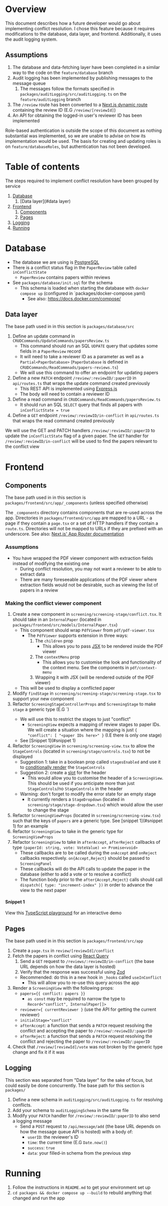 # Overview

This document describes how a future developer would go about implementing conflict resolution. I chose this feature because it requires modifications to the database, data layer, and frontend. Additionally, it uses the audit logging system.

## Assumptions

1. The database and data-fetching layer have been completed in a similar way to the code on the `feature/database` branch
2. Audit logging has been implemented by publishing messages to the message queue
	1. The messages follow the formats specified in `packages/auditLogging/src/auditLogging.ts` on the `feature/auditLogging` branch
3. The `/review` route has been converted to a [Next.js dynamic route](https://nextjs.org/docs/app/building-your-application/routing/dynamic-routes) containing the review ID (E.G `/review/[reviewId]`)
4. An API for obtaining the logged-in user's reviewer ID has been implemented

Role-based authentication is outside the scope of this document as nothing substantial was implemented, so we are unable to advise on how its implementation would be used. The basis for creating and updating roles is on `feature/databaseRoles`, but authentication has not been developed.

# Table of contents

The steps required to implement conflict resolution have been grouped by service

1. [Database](#database)
	1. [Data layer](#data layer)
2. [Frontend](#frontend)
	1. [Components](#components)
	2. [Pages](#pages)
3. [Logging](#logging)
4. [Running](#running)

# Database

- The database we are using is [PostgreSQL](https://www.postgresql.org/)
- There is a conflict status flag in the `PaperReview` table called `inConflictState`
	- `PaperReview` contains papers within reviews
- See `packages/database/init.sql` for the schema
	- This schema is loaded when starting the database with `docker compose up` (configured in `packages/docker-compose.yaml)
		- See also: https://docs.docker.com/compose/ 

## Data layer

<aside>The base path used in in this section is <code>packages/database/src</code></aside>

1. Define an update command in `CRUDCommands/UpdateCommands/papersReview.ts`
	- This command should run an SQL `UDPATE` query that updates some fields in a `PaperReview` record
	- It will need to take a reviewer ID as a parameter as well as a `Partial<PaperDatabase>` (`PaperDatabase` is defined in `CRUDCommands/ReadCommnads/papers-reviews.ts`)
	- We will use this command to offer an endpoint for updating papers
3. Define a new `PATCH` endpoint `/review/:reviewID/:paperID` in `api/routes.ts` that wraps the update command created previously
	- This REST API is implemented using [Express.js](https://expressjs.com/)
	- The body will need to contain a reviewer ID
4. Define a read command in `CRUDCommands/ReadCommands/papersReview.ts`
	- It should run an SQL `SELECT` query that finds all papers with `inConflictState = true`
5. Define a `GET` endpoint `/review/:reviewID/in-conflict` in `api/routes.ts` that wraps the read command created previously

We will use the GET and PATCH handlers `/review/:reviewID/:paperID` to update the `inConflictState` flag of a given paper. The `GET` handler for `/review/:reviewID/in-conflict` will be used to find the papers relevant to the conflict view

# Frontend

## Components

<aside>The base path used in in this section is <code>packages/frontend/src/app/_components</code> (unless specified otherwise)</aside>

The `_components` directory contains components that are re-used across the app. Directories in `packages/frontend/src/app` are mapped to a URL -  a page if they contain a `page.tsx` or a set of HTTP handlers if they contain a `route.ts`. Directories will not be mapped to URLs if they are prefixed with an underscore. See also: [Next.js' App Router documentation](https://nextjs.org/docs/app/building-your-application/routing)

### Assumptions

- You have wrapped the PDF viewer component with extraction fields instead of modifying the existing one
	- During conflict resolution, you may not want a reviewer to be able to extract data
	- There are many foreseeable applications of the PDF viewer where extraction fields would not be desirable, such as viewing the list of papers in a review

### Making the conflict viewer component

1. Create a new component in `screening/screening-stage/conflict.tsx`. It should take in an `InternalPaper` (located in `packages/frontend/src/models/InternalPaper.tsx`)
	- This component should wrap `PdfViewer` from `pdf/pdf-viewer.tsx`
		- The `PdfViewer` supports extension in three ways:
			1. The `children` prop
				- This allows you to pass [JSX](https://react.dev/learn/writing-markup-with-jsx) to be rendered inside the PDF viewer
			1. The `contextMenu` prop
				- This allows you to customise the look and functionality of the context menu. See the components in `pdf/context-menu`
			2. Wrapping it with JSX (will be rendered outside of the PDF viewer)
	- This will be used to display a conflicted paper
2. Modify `findStage` in `screening/screening-stage/screening-stage.tsx` to support your new component
3. Refactor `ScreeningStageControllerProps` and `ScreeningStage` to make `stage` a generic type (E.G `<Stages extends string>)
	- We will use this to restrict the stages to just "conflict"
		- `ScreeningView` expects a mapping of review stages to paper IDs. We will create a situation where the mapping is just `{ "conflict": [ "<paper IDs here>" }` (I.E there is only one stage)
	- See [Snippet 1](#snippet 1)
4. Refactor `ScreeningView` in `screening/screening-view.tsx` to allow the `StageControls` (located in `screening/stage/controls.tsx`) to not be displayed
	- Suggestion 1: take in a boolean prop called `stagesEnabled` and use it to [conditionally render](https://react.dev/learn/conditional-rendering) the `StageControls`
	- Suggestion 2: create a [slot](https://www.dhiwise.com/post/mastering-react-slot-patterns-for-flexible-ui-components) for the header
		- This would allow you to customise the header of a `ScreeningView`. This should be used if you anticipate more than just `StageControls`/no `StageControls` in the header
	- Warning: don't forget to modify the error state for an empty stage
		- It currently renders a `StageDropdown` (located in `screening/stage/stage-dropdown.tsx`) which would allow the user to change the stage
5. Refactor `ScreeningViewProps` (located in `screening/screening-view.tsx`)  such that the keys of `papers` are a generic type. See [snippet 1](#snippet 1) for an example
6. Refactor `ScreeningView` to take in the generic type for `ScreeningViewProps`
7. Refactor `ScreeningView` to take in `afterAccept`, `afterReject` callbacks of type `(paperId: string, vote: VoteValue) => Promise<void>`
	- These callbacks are to be called during the `onAccept` and `onReject` callbacks respectively. `on{Accept,Reject}` should be passed to `ScreeningPanel` 
	- These callbacks will do the API calls to update the paper in the database (either to add a vote or to resolve a conflict)
	- The function body prior to the `after{Accept,Reject}` calls should call `dispatch({ type: "increment-index" })` in order to advance the view to the next paper

#### Snippet 1
View this [TypeScript playground](https://www.typescriptlang.org/play?ssl=8&ssc=1&pln=9&pc=56#code/C4TwDgpgBACghpATgSQCZQLxQM7EQSwDsBzAbgChzRIoBlAY0QgkKOIDV8IB3GRAezDYAPLWBxiEbFAgAPYC1TTcBEgD5MUAN7kAkGAQRE2AFyw4iYPjgAbYQCUI9folSjxk7ABpzSNAG0AXTU1Cl0AenCoADpY8gBfCkioAD0Afkpkx2AAV0RWEihgAAtoamh+ADMcDykoSpci0pw4AGsK6rk4AFswGwhySpzCeit+QjpGZgKOLm53CTq5BUIlGtViNQAKMAEhMwYmFjZOHj5BETFF7DUASgPa7CDtcigoJlz8qAB5ACMAKycwGi7RA2B2e2w0QMSGwtygcGkV08QQo8UyUQAKsV8NJylB6HAJr9oERcESrHAFOhuPgSlBUPhKpUjCxgDgIMBpFUoKCoeRkgAJfgANyMUFF4oABuTPABGKUI1ZQGWPABMiuA-A5ZWa5W51RK0D55GchFwNWucs0h2mJzmWx0+kMxjMTt0VmA-TMQS8el0cF+Kjgox9gT9ul0ACIhjYbABaBTyKNhiPxP3xW6UM0W2VSNU2qbHEinbiO15QGFGUwvN5vKNmyo2fCjFNQIIV9GZoA) for an interactive demo 

## Pages

<aside>The base path used in in this section is <code>packages/frontend/src/app</code></aside>

1. Create a `page.tsx` in `review/[reviewId]/conflict`
2. Fetch the papers in conflict using [React Query](https://tanstack.com/query/latest)
	1. Send a `GET` request to `/reviews/:reviewID/in-conflict` (the base URL depends on how the data layer is hosted)
	2. Verify that the response was successful using [Zod](https://zod.dev/)
	- Recommended: do this in a new hook in `_hooks` called `useInConflict`
		- This will allow you to re-use this query across the app
3. Render a `ScreeningView` with the following props:
	- `papers={{ conflict: papers }}`
		- `as const` may be required to narrow the type to `Record<"conflict", InternalPaper[]>`
	- `reviewer={ currentReviewer }` (use the API for getting the current reviewer)
	- `initialStage="conflict"`
	- `afterAccept`: a function that sends a `PATCH` request resolving the conflict and accepting the paper to `/review/:reviewID/:paperID`
	- `afterReject`: a function that sends a `PATCH` request resolving the conflict and rejecting the paper to `/review/:reviewID/:paperID`
4. Check that `/review/[reviewId]/vote` was not broken by the generic type change and fix it if it was

## Logging

<aside>This section was separated from "Data layer" for the sake of focus, but could easily be done concurrently. The base path for this section is <code>packages/</code></aside>

1. Define a new schema in `auditLogging/src/auditLogging.ts` for resolving conflicts. 
2. Add your schema to `auditLoggingSchema` in the same file
3. Modify your `PATCH` handler for `/review/:reviewID/:paperID` to also send a logging message
	- Send a `POST` request to `/api/message/add` (the base URL depends on how the message queue API is hosted) with a body of:
		- `userID`: the reviewer's ID
		- `time`: the current time (E.G `Date.now()`)
		- `success`: `true`
		- `data`: your filled-in schema from the previous step

# Running

1. Follow the instructions in `README.md` to get your environment set up
2. `cd packages && docker compose up --build` to rebuild anything that changed and run the app